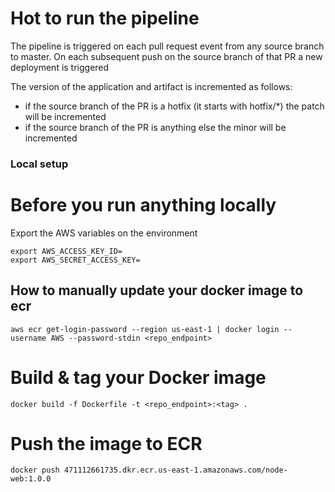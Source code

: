 # Hot to run the pipeline
The pipeline is triggered on each pull request event from any source branch to master. On each subsequent push on the source branch of that PR a new deployment is triggered

The version of the application and artifact is incremented as follows:
- if the source branch of the PR is a hotfix (it starts with hotfix/*) the patch will be incremented
- if the source branch of the PR is anything else the minor will be incremented


### Local setup
# Before you run anything locally

Export the AWS variables on the environment

```
export AWS_ACCESS_KEY_ID=
export AWS_SECRET_ACCESS_KEY=
```

## How to manually update your docker image to ecr

```
aws ecr get-login-password --region us-east-1 | docker login --username AWS --password-stdin <repo_endpoint>
```

# Build & tag your Docker image
```
docker build -f Dockerfile -t <repo_endpoint>:<tag> .
```

# Push the image to ECR
```
docker push 471112661735.dkr.ecr.us-east-1.amazonaws.com/node-web:1.0.0
```

